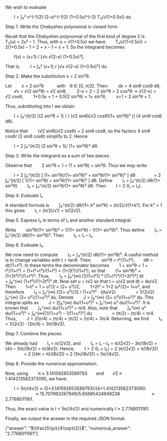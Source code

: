 We wish to evaluate

  I = ∫₀² x^(–1/2) (2–x)^(–1/2) (1+0.5x)^(–2) T₂(√(1+0.5x)) dx.

Step 1. Write the Chebyshev polynomial in closed form.

Recall that the Chebyshev polynomial of the first kind of degree 2 is
  T₂(u) = 2u² – 1.
Thus, with u = √(1+0.5x) we have
  T₂(√(1+0.5x)) = 2(1+0.5x) – 1 = 2 + x – 1 = x + 1.
So the integrand becomes

  f(x) = (x+1) / [√x √(2–x) (1+0.5x)²].

That is,
  I = ∫₀² (x+1) / [√x √(2–x) (1+0.5x)²] dx.

Step 2. Make the substitution x = 2 sin²θ.

Let
  x = 2 sin²θ   with θ ∈ [0, π/2].
Then:
  dx = 4 sinθ cosθ dθ,
  √x = √(2 sin²θ) = √2 sinθ,
  2–x = 2 – 2 sin²θ = 2 cos²θ → √(2–x) = √2 cosθ,
  1+0.5x = 1 + 0.5(2 sin²θ) = 1+ sin²θ,
  x+1 = 2 sin²θ + 1.

Thus, substituting into I we obtain

  I = ∫₀^(π/2) [(2 sin²θ + 1) / ( (√2 sinθ)(√2 cosθ)(1+ sin²θ)² )] (4 sinθ cosθ dθ).

Notice that
  (√2 sinθ)(√2 cosθ) = 2 sinθ cosθ,
so the factors 4 sinθ cosθ/ (2 sinθ cosθ) simplify to 2. Hence

  I = 2 ∫₀^(π/2) (2 sin²θ + 1)/ (1+ sin²θ)² dθ.

Step 3. Write the integrand as a sum of two pieces.

Observe that
  2 sin²θ + 1 = (1 + sin²θ) + sin²θ.
Thus we may write

  I = 2 ∫₀^(π/2) [ (1+ sin²θ)/(1+ sin²θ)² + sin²θ/(1+ sin²θ)² ] dθ
    = 2 ∫₀^(π/2) [ 1/(1+ sin²θ) + sin²θ/(1+ sin²θ)² ] dθ.
Define
  I₁ = ∫₀^(π/2) dθ/(1+ sin²θ)
  I₂ = ∫₀^(π/2) sin²θ/(1+ sin²θ)² dθ.
Then
  I = 2 (I₁ + I₂).

Step 4. Evaluate I₁.

A standard formula is
  ∫₀^(π/2) dθ/(1+ k² sin²θ) = (π/2)/√(1+k²).
For k² = 1 this gives
  I₁ = (π/2)/√2 = π/(2√2).

Step 5. Express I₂ in terms of I₁ and another standard integral.

Write
  sin²θ/(1+ sin²θ)² = 1/(1+ sin²θ) – 1/(1+ sin²θ)².
Thus define
  I₃ = ∫₀^(π/2) dθ/(1+ sin²θ)².
Then
  I₂ = I₁ – I₃.

Step 6. Evaluate I₃.

We now need to compute
  I₃ = ∫₀^(π/2) dθ/(1+ sin²θ)².
A useful method is to change variables with t = tanθ. Then:
  sin²θ = t²/(1+t²),  dθ = dt/(1+t²).
In these terms the denominator becomes
  1 + sin²θ = 1 + t²/(1+t²) = (1+t²+t²)/(1+t²) = (1+2t²)/(1+t²),
so that
  (1+ sin²θ)² = (1+2t²)²/(1+t²)².
Thus,
  I₃ = ∫₀^(∞) [1/(1+t²)] * [(1+t²)²/(1+2t²)²] dt
     = ∫₀^(∞) (1+t²)/(1+2t²)² dt.
Now set u = t√2 so that t = u/√2 and dt = du/√2. Then
  1+t² = 1 + u²/2 = (2+ u²)/2,
  1+2t² = 1+2 (u²/2)= 1+u²,
and therefore
  I₃ = ∫₀^(∞) [(2+ u²)/2] / (1+u²)² · (du/√2)
     = 1/(2√2) ∫₀^(∞) (2+ u²)/(1+u²)² du.
Denote
  J = ∫₀^(∞) (2+ u²)/(1+u²)² du.
This integral splits as
  J = 2∫₀^(∞) du/(1+u²)² + ∫₀^(∞) u² du/(1+u²)².
It is known that
  ∫₀^(∞) du/(1+u²)² = π/4.
Also, note that
  ∫₀^(∞) u² du/(1+u²)² = ∫₀^(∞)[1/(1+u²) – 1/(1+u²)²] du
     = (π/2) – (π/4) = π/4.
Thus,
  J = 2(π/4) + (π/4) = (π/2) + (π/4) = 3π/4.
Returning, we find
  I₃ = 1/(2√2) · (3π/4) = 3π/(8√2).

Step 7. Combine the pieces.

We already had
  I₁ = π/(2√2),
and
  I₂ = I₁ – I₃ = π/(2√2) – 3π/(8√2) = (4π – 3π)/(8√2) = π/(8√2).
Hence,
  I = 2 (I₁ + I₂) = 2 (π/(2√2) + π/(8√2))
     = 2 ((4π + π)/(8√2)) = 2 (5π/(8√2)) = 5π/(4√2).

Step 8. Provide the numerical approximation.

Now, using
  π ≈ 3.141592653589793  and  √2 ≈ 1.414213562373095,
we have:

  I = 5π/(4√2) ≈ (5×3.141592653589793)/(4×1.414213562373095)
       ≈ 15.707963267949/5.65685424949238
       ≈ 2.7768011161.

Thus, the exact value is I = 5π/(4√2) and numerically I ≈ 2.7768011161.

Finally, we output the answer in the required JSON format:

{"answer": "$\\frac{5\\pi}{4\\sqrt{2}}$", "numerical_answer": "2.7768011161"}
